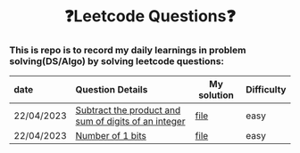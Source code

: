 <div align="center">
    <h1>❓Leetcode Questions❓</h1>
</div>

### This is repo is to record my daily learnings in problem solving(DS/Algo) by solving leetcode questions:

| date       | Question Details                                                     | My solution                            | Difficulty |
| :--------- | :---------------------------------------------------------------- | ------------------------------- | ---------- |
| 22/04/2023 | [Subtract the product and sum of digits of an integer](https://leetcode.com/problems/subtract-the-product-and-sum-of-digits-of-an-integer)                                                 | [file](./subtract-the-product-and-sum-of-digits-of-an-integer.cpp)  | easy       |
| 22/04/2023 | [Number of 1 bits](https://leetcode.com/problems/number-of-1-bits/description/)                                                 | [file](./2_number-of-1-bits.cpp)  | easy       |
